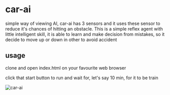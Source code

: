 # car-ai

simple way of viewing AI, car-ai has 3 sensors and it uses these sensor to reduce it's chances of hitting an obstacle. This is a simple reflex agent with little intelligent skill, it is able to learn and make decision from mistakes, so it decide to move up or down in other to avoid accident

## usage
<p> clone and open index.html on your favourite web browser</p>
<p> click that start button to run and wait for, let's say 10 min, for it to be train</p>

![car-ai](https://user-images.githubusercontent.com/16048403/36877794-3e975354-1dbc-11e8-8154-e7399e4e0ea4.PNG)
